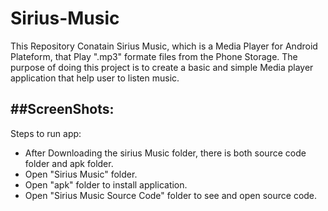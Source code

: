# Sirius-Music

 This Repository Conatain Sirius Music, which is a Media Player for Android Plateform, that Play ".mp3" formate files from the Phone Storage. The purpose of doing this project is to create a basic and simple Media player application that help user to listen music.         
 
  ##ScreenShots: 
  ---------------
  
  Steps to run app:
  
  - After Downloading the sirius Music folder, there is both source code folder and apk folder.
  - Open "Sirius Music" folder.
  - Open "apk" folder to install application.
  - Open "Sirius Music Source Code" folder to see and open source code.
